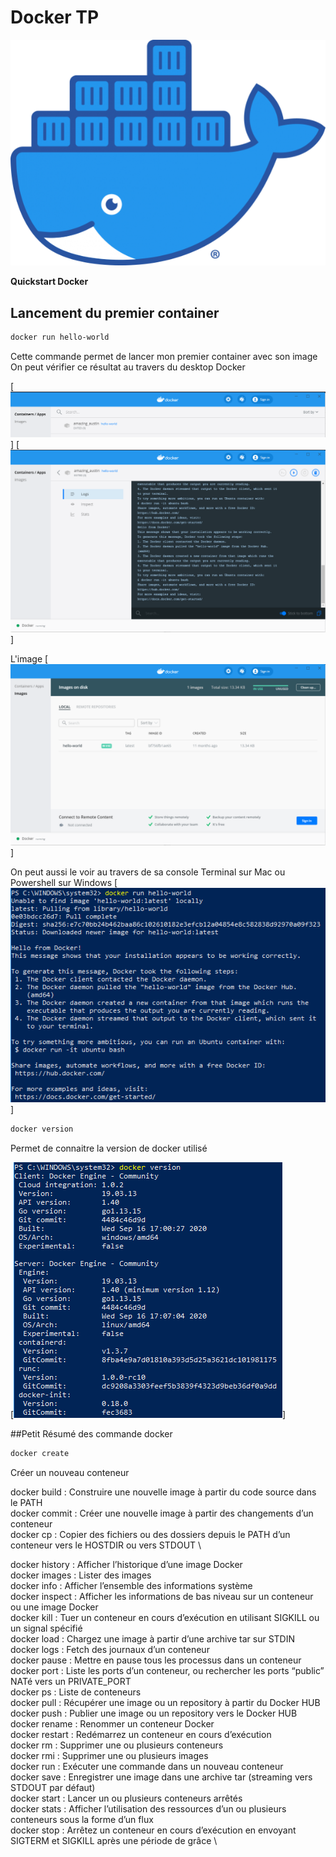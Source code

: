 # Docker TP

[![Docker](.\asset\Moby-logo.png)](https://www.docker.com/)

**Quickstart Docker** 

## Lancement du premier container
```sh
docker run hello-world
```
Cette commande permet de lancer mon premier container avec son image 
On peut vérifier ce résultat au travers du desktop Docker

[![Containers](.\asset\Containers.PNG )]
[![Containers](.\asset\Containers2.PNG)]

L'image
[![Image](.\asset\images_docker.PNG)]

On peut aussi le voir au travers de sa console Terminal sur Mac ou Powershell sur Windows
[![Docker Run](.\asset\Docker_run_Powershell.PNG)]

```sh
docker version
```
Permet de connaitre la version de docker utilisé

[![Docker_version](.\asset\Docker_version.PNG)]

##Petit Résumé des commande docker

```sh
docker create 
```
Créer un nouveau conteneur


docker build : Construire une nouvelle image à partir du code source dans le PATH \
docker commit : Créer une nouvelle image à partir des changements d’un conteneur \
docker cp : Copier des fichiers ou des dossiers depuis le PATH d’un conteneur vers le HOSTDIR ou vers STDOUT \

docker history : Afficher l’historique d’une image Docker \
docker images : Lister des images \
docker info : Afficher l’ensemble des informations système \
docker inspect : Afficher les informations de bas niveau sur un conteneur ou une image Docker \
docker kill : Tuer un conteneur en cours d’exécution en utilisant SIGKILL ou un signal spécifié \
docker load : Chargez une image à partir d’une archive tar sur STDIN \
docker logs : Fetch des journaux d’un conteneur \
docker pause : Mettre en pause tous les processus dans un conteneur \
docker port : Liste les ports d’un conteneur, ou rechercher les ports “public” NATé vers un PRIVATE_PORT \
docker ps : Liste de conteneurs \
docker pull : Récupérer une image ou un repository à partir du Docker HUB \
docker push : Publier une image ou un repository vers le Docker HUB \
docker rename : Renommer un conteneur Docker \
docker restart : Redémarrez un conteneur en cours d’exécution \
docker rm : Supprimer une ou plusieurs conteneurs \
docker rmi : Supprimer une ou plusieurs images \
docker run : Exécuter une commande dans un nouveau conteneur \
docker save : Enregistrer une image dans une archive tar (streaming vers STDOUT par défaut) \
docker start : Lancer un ou plusieurs conteneurs arrêtés \
docker stats : Afficher l’utilisation des ressources d’un ou plusieurs conteneurs sous la forme d’un flux \
docker stop : Arrêtez un conteneur en cours d’exécution en envoyant SIGTERM et SIGKILL après une période de grâce \